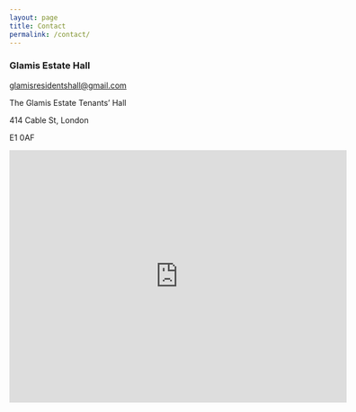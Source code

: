 ```yaml
---
layout: page
title: Contact
permalink: /contact/
---
```


<h3>Glamis Estate Hall</h3>
<a href="mailto:glamisresidentshall@gmail.com">glamisresidentshall@gmail.com</a>

<p>The Glamis Estate Tenants’ Hall</p>
<p>414 Cable St, London</p>
<p>E1 0AF </p>

<iframe src="https://www.google.com/maps/embed?pb=!1m18!1m12!1m3!1d1241.5632185335794!2d-0.05151764487784282!3d51.51089632212799!2m3!1f0!2f0!3f0!3m2!1i1024!2i768!4f13.1!3m3!1m2!1s0x4876032bc7c26529%3A0x9d0ee7b2209fee8d!2sThe%20Glamis%20Residents&#39;%20Hall!5e0!3m2!1sen!2suk!4v1732052402759!5m2!1sen!2suk" width="600" height="450" style="border:0;" allowfullscreen="" loading="lazy" referrerpolicy="no-referrer-when-downgrade"></iframe>
